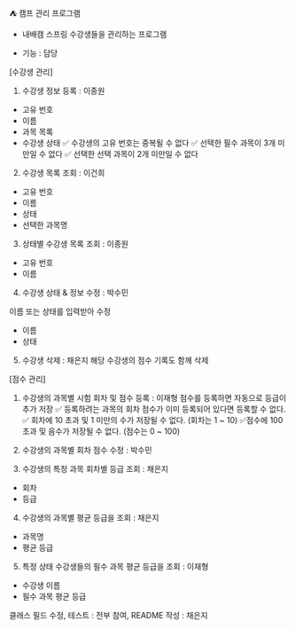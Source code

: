 ⛺ 캠프 관리 프로그램
- 내배캠 스프링 수강생들을 관리하는 프로그램
  
* 기능 : 담당

[수강생 관리] 
1. 수강생 정보 등록  : 이종원 
  - 고유 번호
  - 이름
  - 과목 목록
  - 수강생 상태
  ✅ 수강생의 고유 번호는 중복될 수 없다
  ✅ 선택한 필수 과목이 3개 미만일 수 없다
  ✅ 선택한 선택 과목이 2개 미만일 수 없다

2. 수강생 목록 조회 : 이건희
  - 고유 번호
  - 이름
  - 상태
  - 선택한 과목명
  
3. 상태별 수강생 목록 조회 : 이종원
  - 고유 번호
  - 이름
4. 수강생 상태 & 정보 수정 : 박수민

  이름 또는 상태를 입력받아 수정
  - 이름
  - 상태
5. 수강생 삭제 : 채은지
  해당 수강생의 점수 기록도 함께 삭제

[점수 관리]
1. 수강생의 과목별 시험 회차 및 점수 등록 : 이재형
  점수를 등록하면 자동으로 등급이 추가 저장
  ✅ 등록하려는 과목의 회차 점수가 이미 등록되어 있다면 등록할 수 없다.
  ✅ 회차에 10 초과 및 1 미만의 수가 저장될 수 없다. (회차는 1 ~ 10)
  ✅점수에 100 초과 및 음수가 저장될 수 없다. (점수는 0 ~ 100)

2. 수강생의 과목별 회차 점수 수정 : 박수민

3. 수강생의 특정 과목 회차별 등급 조회 : 채은지
  - 회차
  - 등급

4. 수강생의 과목별 평균 등급을 조회 : 채은지
  - 과목명
  - 평균 등급

5. 특정 상태 수강생들의 필수 과목 평균 등급을 조회 : 이재형
  - 수강생 이름
  - 필수 과목 평균 등급
    
클래스 필드 수정, 테스트 : 전부 참여, README 작성 : 채은지
